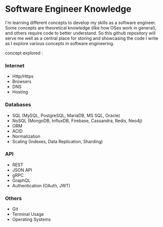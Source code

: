 # Software Engineer Knowledge

I'm learning different concepts to develop my skills as a software engineer.
Some concepts are theoretical knowledge (like how OSes work in general), and others require code to better understand. 
So this github repository will serve me well as a central place for storing and showcasing the code I write as I explore various concepts in software engineering.

concept explored : 

### Internet
- Http/Https
- Browsers
- DNS
- Hosting

### Databases
- SQL (MySQL, PostgreSQL, MariaDB, MS SQL, Oracle)
- NoSQL (MongoDB, InfluxDB, Firebase, Cassandra, Redis, Neo4j)
- ORM
- ACID
- Normalization
- Scaling (Indexes, Data Replication, Sharding)

### API
- REST
- JSON API
- gRPC
- GraphQL
- Authentication (OAuth, JWT)

### Others
- Git
- Terminal Usage
- Operating Systems
